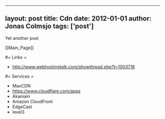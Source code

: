 
---
layout: post
title: Cdn
date: 2012-01-01
author: Jonas Colmsjo
tags: ['post']
---

Yet another post





[[Main_Page]]


#= Links =

* http://www.webhostingtalk.com/showthread.php?t=1003718


#= Services =

* MaxCDN
* https://www.cloudflare.com/apps
* Akamain
* Amazon CloudFront
* EdgeCast
* level3
